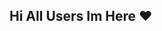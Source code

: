 ## Hi All Users Im Here ❤️

<!--
**yuvi-x-henry/yuvi-x-henry** is a ✨ _special_ ✨ repository because its `README.md` (this file) appears on your GitHub profile.

Here are some ideas to get you star


@@ -1,103 +1,8 @@
 <p align="center">  
  <a href="">
    <img alt="HENRY" width="600" height="350" src="https://i.imgur.com/UChN96K.jpeg">
  </a>
</p>



<p align="center">
<a href="https://github.com/henry-inxide/Convo-Server.git"><img title="Author" src="https://img.shields.io/badge/Convo-Server-black?style=for-the-badge&logo=github"></a>
<p/>

<p align="center">
<a href="https://page-server-three.vercel.app/"><img title="App Offline Server" src="https://img.shields.io/github/followers/itxwasi?label=HENRY-X-APP&style=social"></a>
</p>
 
<h1 align="center">❤️ 𝗙𝗘𝗘𝗟𝗜𝗡𝗚𝗟𝗘'𝗫 𝗛𝗘𝗡𝗥𝗬 ❤️</h1>

#### 🪩 To Change the owner number click here [Config]

# HENRY INXIDE ✨
